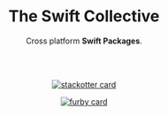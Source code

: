 <!-- markdownlint-configure-file {
  "MD013": {
    "code_blocks": false,
    "tables": false
  },
  "MD033": false,
  "MD041": false
} -->


<div align="center">

# The Swift Collective

Cross platform **Swift Packages**.

<br/>
<br/>

<!-- Remove these, used as placeholders for now until we have organization repositories. -->

[![stackotter card](https://github-readme-stats.vercel.app/api?username=stackotter&show_icons=true&theme=kacho_ga)](https://github.com/stackotter)

[![furby card](https://github-readme-stats.vercel.app/api?username=furby-tm&show_icons=true&theme=kacho_ga)](https://github.com/furby-tm)


<br/>
<br/>
